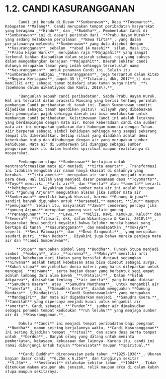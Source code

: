 # 1.2. CANDI KASURANGGANAN

          Candi ini berada di Dusun **Sumberawan**, Desa **Toyomarto**, Kabupaten **Malang**. Candi merupakan tempat peribadatan masyarakat yang beragama _**Hindu**_ dan _**Buddha**_. Pembentukan Candi di **Sumberawan** ini di dasari perintah dari _**Prabu Hayam Wuruk**_ yang sedang melakukan perjalanan _**Nawa Tirta**_, yang dalam perjalanannya melewati **Sumberawan** yang dulu disebut dengan _**Kasurangganan**_ sebelum _**abad 14 masehi**_ silam. Masa itu, _**Prabu Hayam Wuruk**_ merupakan raja **Majapahit** yang sangat terkenal bahkan diabadikan dalam sejarah sebagai raja yang sukses dalam mengembangkan kerajaan **Majapahit**. Daerah sekitar candi dulunya merupakan taman yang indah sehingga tercetuslah nama _**Kasurangganan**_ untuk penamaan Candi ini. Selain itu **Sumberawan** sebagai _**Kasurangganan**_ juga tercantum dalam kitab _**Negara Kertagama**_ pupuh 35 \(_**Titasari, dkk, 2017**_\) dan memiliki arti sebagai taman bidadari atau taman surga nimfa _**\(Soekmono dalam Wikantiyoso dan Ramli, 2018\).**_

          "Bangunlah sebuah candi peribadatan". Sabda Prabu Hayam Wuruk. Hal ini tercatat dalam prasasti Muncang yang berisi tentang perintah pembangun Candi peribadatan di tanah ini. Tanah Sumberawan sendiri dijadikan sebagai tanah aperdikan yaitu\)  wilayah yang dibebaskan dari pemungutan pajak sehingga daerah ini bisa memfokuskan untuk membangun candi peribadatan. Keistimewaan Candi ini adalah letaknya yang berdampingan dengan mata air. Konon keberadaan candi dan sumber mata air ini merupakan gambaran dari hubungan manusia dengan Tuhan. Aiir berperan sebagai simbol kehidupan sehingga yang sampai sekarang tempat itu dikeramatkan. Setiap ritual yang diadakan adalah demi keberkahan hidup dan dihubungan dengan air yang merupakan sumber kehidupan. Mata air di Sumberawan ini dianggap sebagai sumber penguripan baik itu dalam konteks spiritual maupun realitasnya di masyarakat.

          Pembangunan stupa **Sumberawan** bertujuan untuk mentransformasikan mata air menjadi _**tirta amerta**_. Transformasi ini tidaklah mengubah air namun hanya khasiat di dalamnya yang berubah. _**Tirta amerta**_ merupakan air suci yang menjadi minuman para dewa. Hal inilah yang menjadi dasar penamaan desa **Toyomarto**. **Toyo** memiliki _**arti air**_ dan **merta** atau **amerta** berarti _**kehidupan**_. Keyakinan bahwa sumber mata air ini adalah terusan  dari **gunung Arjuna** menguatkan alasan jika sumber mata air **Sumberawan** memiliki banyak khasiat, karena **Gunung Arjuna** sendiri banyak digunakan untuk **bersemedi,** mencari **ilmu** maupun **pemujaan**. Selain itu, masyarakat **Jawa** cenderung percaya jika **gunung Arjuna** merupakan gunung suci selain gunung _**Penanggunan**_**,** _**Lawu,**_ **Wilis, Kawi, Kemukus, Kelud** dan **Semeru** _**\(Titasari, dkk, dalam Wikantiyoso & Ramli, 2018\)**_. Masyarakat desa sendiri meyakini bahwa leluhur mereka banyak yang bertapa di tanah _**Kasurangganan**_ dan mendapatkan _**moksya**_ seperti _**Resi Patmoaji**_ dan _**Dewi Singowati**_, yang merupakan saudari putri _**Ken Dedes**_. Diyakini juga bahwa mereka penjaga mata air dan **candi Sumberawan**.

         **Stupa** merupakan simbol Sang **Buddha**. Puncak Stupa menjadi simbol _**moksya**_ atau _**nirwana**_. **Moksya** memiliki arti sebagai kebebasan dari ikatan yang bersifat duniawi sedangkan **nirwana** adalah tempat kebebasan atau bisa disebut sebagai surga. **Kubah stupa** menyimbolkan dunia materi yang harus dilepaskan untuk mencapai _**nirwana**_ serta bagian dasar yang berbentuk segi empat adalah lambang dari alam bawah _**\(Patala\)**_. Dalam **kitab Adiparwa**, dikisahkan tentang _**air amerta**_ yang berada didasar _**Samudera Ksera**_ atau _**Samudra Manthana**_. Untuk mengambil air _**amerta**_ itu, _**Samudera Ksera**_ diaduk mengguakan **Gunung Mandara** _\(Mandagiri\)_. **Candi Sumberawanlah** yang merupakan _**Mandagiri**_ dan mata air digambarkan menjadi _**Samudra Ksera.**_ **Candilah** yang dipercaya menjadi kunci untuk mengambil air **amerta**. Candi sebagai _**‘Punden’**_ sumber air dimaksudkan sebagai penanda tempat kedudukan **ruh leluhur** yang menjaga sumber air di _**Kasurangganan.**_

          Dahulu **Candi** ini menjadi tempat peribadatan bagi penganut _**Buddha**_ namun seiring berjalannya waktu, **Candi Kasurangganan** ini sering dijadikan tempat _**ritual**_ dan acara desa serta tempat untuk _**berdoa**_. Banyak orang yang datang untuk meminta pemberkatan, kekayaan, kekuasaan dan lainnya. Karena itu, candi ini ramai dikunjungi untuk tujuan **berwisata** maupun **spiritual.**

          **Candi Buddha** direnovasian pada tahun _**1925-1938**_. Ukuran bagian dasar candi _**6,25m x 6,25m**_ dan tingginya sekitar _**5,23m**_. **Restorasi** dilakukan sekitar tahun _**1904**_. Tidak ditemukan makam ataupun abu jenazah, relik maupun arca di dalam kubah stupa maupun sekitarnya.

